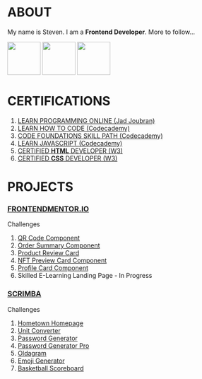 # ABOUT

My name is Steven.  I am a __Frontend Developer__.  More to follow...


<img width="75" height="75" src="https://cdn.jsdelivr.net/gh/devicons/devicon/icons/html5/html5-plain.svg" />
<img width="75" height="75" src="https://cdn.jsdelivr.net/gh/devicons/devicon/icons/css3/css3-plain.svg" />
<img width="75" height="75" src="https://cdn.jsdelivr.net/gh/devicons/devicon/icons/javascript/javascript-plain.svg" />



# CERTIFICATIONS

1. [LEARN PROGRAMMING ONLINE (Jad Joubran)](https://github.com/javascriptooo/javascriptooo/blob/master/certifications/certificate_of_completion_learn_programming_online_steven_orr.pdf)
2. [LEARN HOW TO CODE (Codecademy)](https://github.com/javascriptooo/javascriptooo/blob/master/certifications/certificate_of_completion_learn_how_to_code_course_steven_orr.pdf)
3. [CODE FOUNDATIONS SKILL PATH (Codecademy)](https://github.com/javascriptooo/javascriptooo/blob/master/certifications/certificate_of_completion_code_foundations_skill_path_steven_orr.pdf)
4. [LEARN JAVASCRIPT (Codecademy)](https://github.com/javascriptooo/javascriptooo/blob/master/certifications/certificate_of_completion_learn_javascript_course_steven_orr.pdf)
5. [CERTIFIED __HTML__ DEVELOPER (W3)](https://github.com/javascriptooo/javascriptooo/blob/master/certifications/certificate_of_completion_html_steven_orr.pdf)
6. [CERTIFIED __CSS__ DEVELOPER (W3)](https://github.com/javascriptooo/javascriptooo/blob/master/certifications/certificate_of_completion_css_steven_orr.pdf)


# PROJECTS

### [FRONTENDMENTOR.IO](https://github.com/javascriptooo/frontendmentorio)

Challenges
1. [QR Code Component](https://jsooo-fe-mentor-qr-code-component.netlify.app)
2. [Order Summary Component](https://jsooo-fe-mentor-order-summary-comp.netlify.app/)
3. [Product Review Card](https://jsooo-fe-mentor-product-preview-card.netlify.app/)
4. [NFT Preview Card Component](https://jsooo-fe-mentor-nft-preview-card.netlify.app/)
5. [Profile Card Component](https://jsooo-fe-mentor-profile-card-comp.netlify.app/)
6. Skilled E-Learning Landing Page - In Progress

### [SCRIMBA](https://github.com/javascriptooo/scrimba)
Challenges
1. [Hometown Homepage](https://jsooo-scrimba-hometown-homepage.netlify.app/)
2. [Unit Converter](https://jsooo-scrimba-unit-converter.netlify.app/)
3. [Password Generator](https://jsooo-scrimba-password-generator.netlify.app/)
4. [Password Generator Pro](https://jsooo-scrimba-password-generator-pro.netlify.app/)
5. [Oldagram](https://jsooo-scrimba-oldagram.netlify.app/)
6. [Emoji Generator](https://jsooo-scrimba-emoji-generator.netlify.app/)
7. [Basketball Scoreboard](https://jsooo-scrimba-basketball-scoreboard.netlify.app/)
